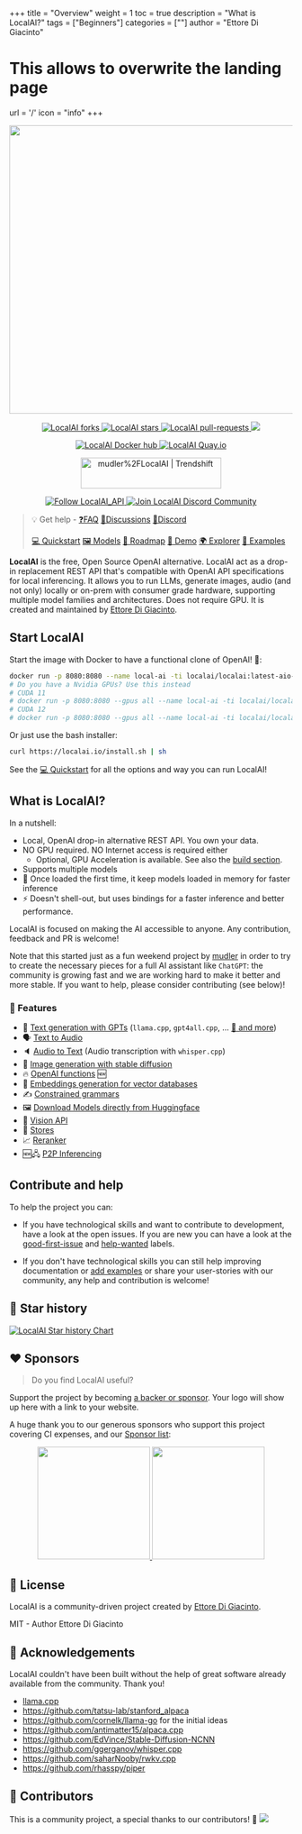 
+++
title = "Overview"
weight = 1
toc = true
description = "What is LocalAI?"
tags = ["Beginners"]
categories = [""]
author = "Ettore Di Giacinto"
# This allows to overwrite the landing page
url = '/'
icon = "info"
+++

<p align="center">
<a href="https://localai.io"><img width=512 src="https://github.com/go-skynet/LocalAI/assets/2420543/0966aa2a-166e-4f99-a3e5-6c915fc997dd"></a>
</p               >

<p align="center">
<a href="https://github.com/go-skynet/LocalAI/fork" target="blank">
<img src="https://img.shields.io/github/forks/go-skynet/LocalAI?style=for-the-badge" alt="LocalAI forks"/>
</a>
<a href="https://github.com/go-skynet/LocalAI/stargazers" target="blank">
<img src="https://img.shields.io/github/stars/go-skynet/LocalAI?style=for-the-badge" alt="LocalAI stars"/>
</a>
<a href="https://github.com/go-skynet/LocalAI/pulls" target="blank">
<img src="https://img.shields.io/github/issues-pr/go-skynet/LocalAI?style=for-the-badge" alt="LocalAI pull-requests"/>
</a>
<a href='https://github.com/go-skynet/LocalAI/releases'>
<img src='https://img.shields.io/github/release/go-skynet/LocalAI?&label=Latest&style=for-the-badge'>
</a>
</p>

<p align="center">
<a href="https://hub.docker.com/r/localai/localai" target="blank">
<img src="https://img.shields.io/badge/dockerhub-images-important.svg?logo=Docker" alt="LocalAI Docker hub"/>
</a>
<a href="https://quay.io/repository/go-skynet/local-ai?tab=tags&tag=latest" target="blank">
<img src="https://img.shields.io/badge/quay.io-images-important.svg?" alt="LocalAI Quay.io"/>
</a>
</p>

<p align="center">
<a href="https://trendshift.io/repositories/5539" target="_blank"><img src="https://trendshift.io/api/badge/repositories/5539" alt="mudler%2FLocalAI | Trendshift" style="width: 250px; height: 55px;" width="250" height="55"/></a>
</p>

<p align="center">
<a href="https://twitter.com/LocalAI_API" target="blank">
<img src="https://img.shields.io/twitter/follow/LocalAI_API?label=Follow: LocalAI_API&style=social" alt="Follow LocalAI_API"/>
</a>
<a href="https://discord.gg/uJAeKSAGDy" target="blank">
<img src="https://dcbadge.vercel.app/api/server/uJAeKSAGDy?style=flat-square&theme=default-inverted" alt="Join LocalAI Discord Community"/>
</a>
</p>

> 💡 Get help - [❓FAQ](https://localai.io/faq/) [💭Discussions](https://github.com/go-skynet/LocalAI/discussions) [💭Discord](https://discord.gg/uJAeKSAGDy)
>
> [💻 Quickstart](https://localai.io/basics/getting_started/) [🖼️ Models](https://models.localai.io/) [🚀 Roadmap](https://github.com/mudler/LocalAI/issues?q=is%3Aissue+is%3Aopen+label%3Aroadmap) [🥽 Demo](https://demo.localai.io) [🌍 Explorer](https://explorer.localai.io) [🛫 Examples](https://github.com/go-skynet/LocalAI/tree/master/examples/) 


**LocalAI** is the free, Open Source OpenAI alternative. LocalAI act as a drop-in replacement REST API that's compatible with OpenAI API specifications for local inferencing. It allows you to run LLMs, generate images, audio (and not only) locally or on-prem with consumer grade hardware, supporting multiple model families and architectures. Does not require GPU. It is created and maintained by [Ettore Di Giacinto](https://github.com/mudler).


## Start LocalAI

Start the image with Docker to have a functional clone of OpenAI! 🚀:

```bash
docker run -p 8080:8080 --name local-ai -ti localai/localai:latest-aio-cpu
# Do you have a Nvidia GPUs? Use this instead
# CUDA 11
# docker run -p 8080:8080 --gpus all --name local-ai -ti localai/localai:latest-aio-gpu-nvidia-cuda-11
# CUDA 12
# docker run -p 8080:8080 --gpus all --name local-ai -ti localai/localai:latest-aio-gpu-nvidia-cuda-12
```

Or just use the bash installer:

```bash
curl https://localai.io/install.sh | sh
```

See the [💻 Quickstart](https://localai.io/basics/getting_started/) for all the options and way you can run LocalAI!

## What is LocalAI?

In a nutshell:

- Local, OpenAI drop-in alternative REST API. You own your data.
- NO GPU required. NO Internet access is required either
  - Optional, GPU Acceleration is available. See also the [build section](https://localai.io/basics/build/index.html).
- Supports multiple models
- 🏃 Once loaded the first time, it keep models loaded in memory for faster inference
- ⚡ Doesn't shell-out, but uses bindings for a faster inference and better performance.

LocalAI is focused on making the AI accessible to anyone. Any contribution, feedback and PR is welcome!

Note that this started just as a fun weekend project by [mudler](https://github.com/mudler) in order to try to create the necessary pieces for a full AI assistant like `ChatGPT`: the community is growing fast and we are working hard to make it better and more stable. If you want to help, please consider contributing (see below)!

### 🚀 Features

- 📖 [Text generation with GPTs](https://localai.io/features/text-generation/) (`llama.cpp`, `gpt4all.cpp`, ... [:book: and more](https://localai.io/model-compatibility/index.html#model-compatibility-table))
- 🗣 [Text to Audio](https://localai.io/features/text-to-audio/)
- 🔈 [Audio to Text](https://localai.io/features/audio-to-text/) (Audio transcription with `whisper.cpp`)
- 🎨 [Image generation with stable diffusion](https://localai.io/features/image-generation)
- 🔥 [OpenAI functions](https://localai.io/features/openai-functions/) 🆕
- 🧠 [Embeddings generation for vector databases](https://localai.io/features/embeddings/)
- ✍️ [Constrained grammars](https://localai.io/features/constrained_grammars/)
- 🖼️ [Download Models directly from Huggingface ](https://localai.io/models/)
- 🥽 [Vision API](https://localai.io/features/gpt-vision/)
- 💾 [Stores](https://localai.io/stores)
- 📈 [Reranker](https://localai.io/features/reranker/)
- 🆕🖧 [P2P Inferencing](https://localai.io/features/distribute/)

## Contribute and help

To help the project you can:

- If you have technological skills and want to contribute to development, have a look at the open issues. If you are new you can have a look at the [good-first-issue](https://github.com/go-skynet/LocalAI/issues?q=is%3Aissue+is%3Aopen+label%3A%22good+first+issue%22) and [help-wanted](https://github.com/go-skynet/LocalAI/issues?q=is%3Aissue+is%3Aopen+label%3A%22help+wanted%22) labels.

- If you don't have technological skills you can still help improving documentation or [add examples](https://github.com/go-skynet/LocalAI/tree/master/examples) or share your user-stories with our community, any help and contribution is welcome!

## 🌟 Star history

[![LocalAI Star history Chart](https://api.star-history.com/svg?repos=mudler/LocalAI&type=Date)](https://star-history.com/#mudler/LocalAI&Date)

## ❤️ Sponsors

> Do you find LocalAI useful?

Support the project by becoming [a backer or sponsor](https://github.com/sponsors/mudler). Your logo will show up here with a link to your website.

A huge thank you to our generous sponsors who support this project covering CI expenses, and our [Sponsor list](https://github.com/sponsors/mudler):

<p align="center">
  <a href="https://www.spectrocloud.com/" target="blank">
    <img width=200 src="https://github.com/go-skynet/LocalAI/assets/2420543/68a6f3cb-8a65-4a4d-99b5-6417a8905512">
  </a>
  <a href="https://www.premai.io/" target="blank">
    <img  width=200 src="https://github.com/mudler/LocalAI/assets/2420543/42e4ca83-661e-4f79-8e46-ae43689683d6"> <br>
  </a>
</p>

## 📖 License

LocalAI is a community-driven project created by [Ettore Di Giacinto](https://github.com/mudler/).

MIT - Author Ettore Di Giacinto

## 🙇 Acknowledgements

LocalAI couldn't have been built without the help of great software already available from the community. Thank you!

- [llama.cpp](https://github.com/ggerganov/llama.cpp)
- https://github.com/tatsu-lab/stanford_alpaca
- https://github.com/cornelk/llama-go for the initial ideas
- https://github.com/antimatter15/alpaca.cpp
- https://github.com/EdVince/Stable-Diffusion-NCNN
- https://github.com/ggerganov/whisper.cpp
- https://github.com/saharNooby/rwkv.cpp
- https://github.com/rhasspy/piper

## 🤗 Contributors

This is a community project, a special thanks to our contributors! 🤗
<a href="https://github.com/go-skynet/LocalAI/graphs/contributors">
  <img src="https://contrib.rocks/image?repo=go-skynet/LocalAI" />
</a>
